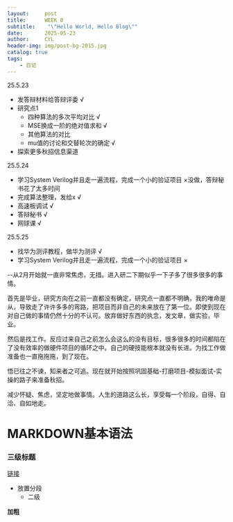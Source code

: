 ```yaml
---
layout:     post
title:      WEEK 0
subtitle:    "\"Hello World, Hello Blog\""
date:       2025-05-23
author:     CYL
header-img: img/post-bg-2015.jpg
catalog: true
tags:
    - 日记
---
```


25.5.23
* 发答辩材料给答辩评委 √
* 研究点1
    * 四种算法的多次平均对比 √
    * MSE换成一阶的绝对值求和 √
    * 其他算法的对比
    * mu值的讨论和交替轮次的确定 √
* 探索更多秋招信息渠道

25.5.24
* 学习System Verilog并且走一遍流程，完成一个小的验证项目  ×没做，答辩秘书花了太多时间
* 完成算法整理，发给x √
* 高速板调试 √
* 答辩秘书	 √	
* 网球课 √

25.5.25
* 找华为测评教程，做华为测评 √
*  学习System Verilog并且走一遍流程，完成一个小的验证项目 ×

--从2月开始就一直非常焦虑，无措。进入研二下期似乎一下子多了很多很多的事情。

首先是毕业，研究方向在之前一直都没有确定，研究点一直都不明确，我的唯命是从，导致走了许许多多的弯路，把项目而非自己的未来放在了第一位。即使到现在对自己做的事情仍然十分的不认可。放弃做好东西的执念，发文章，做实验，毕业。

然后是找工作。反应过来自己之前怎么会这么的没有目标，很多很多的时间都陷在了没有效率的做硬件项目的循环之中。自己的硬技能根本就没有长进。为找工作做准备也一直拖拖拖，到了现在。

悟已往之不谏，知来者之可追。现在就开始按照巩固基础-打磨项目-模拟面试-实操的路子来准备秋招。

减少怀疑、焦虑，坚定地做事情。人生的道路这么长，享受每一个阶段，自得、自洽、自如地走。
# MARKDOWN基本语法
### 三级标题
[链接](https://cylel.github.io/)
* 放置分段
    * 二级

**加粗**




